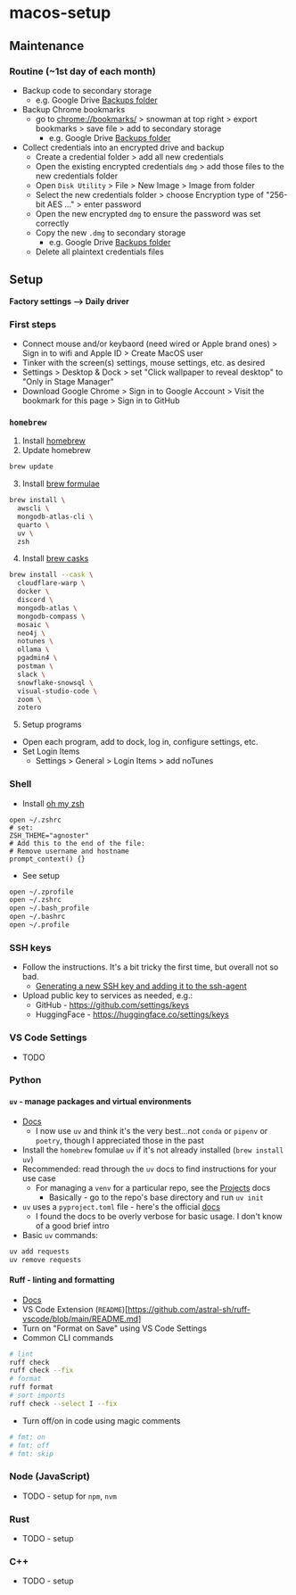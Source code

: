 # macos-setup


## Maintenance
### Routine (~1st day of each month)
- Backup code to secondary storage
  - e.g. Google Drive [Backups folder](https://drive.google.com/drive/u/0/folders/1ZPrKNiOxw9zRAG6sz0WC9L2u2Um3CaLq)
- Backup Chrome bookmarks
  - go to [chrome://bookmarks/](chrome://bookmarks/) > snowman at top right > export bookmarks > save file > add to secondary storage
    - e.g. Google Drive [Backups folder](https://drive.google.com/drive/u/0/folders/1ZPrKNiOxw9zRAG6sz0WC9L2u2Um3CaLq)
- Collect credentials into an encrypted drive and backup
  - Create a credential folder > add all new credentials
  - Open the existing encrypted credentials `dmg` > add those files to the new credentials folder
  - Open `Disk Utility` > File > New Image > Image from folder
  - Select the new credentials folder > choose Encryption type of "256-bit AES ..." > enter password
  - Open the new encrypted `dmg` to ensure the password was set correctly
  - Copy the new `.dmg` to secondary storage
    - e.g. Google Drive [Backups folder](https://drive.google.com/drive/u/0/folders/1ZPrKNiOxw9zRAG6sz0WC9L2u2Um3CaLq)
  - Delete all plaintext credentials files


## Setup
**Factory settings --> Daily driver**


### First steps
- Connect mouse and/or keybaord (need wired or Apple brand ones) > Sign in to wifi and Apple ID > Create MacOS user
- Tinker with the screen(s) settings, mouse settings, etc. as desired
- Settings > Desktop & Dock > set "Click wallpaper to reveal desktop" to "Only in Stage Manager"
- Download Google Chrome > Sign in to Google Account > Visit the bookmark for this page > Sign in to GitHub


### `homebrew`
1. Install [homebrew](https://brew.sh/)
2. Update homebrew
```sh
brew update
```
3. Install [brew formulae](https://formulae.brew.sh/)
```sh
brew install \
  awscli \
  mongodb-atlas-cli \
  quarto \
  uv \
  zsh
```
4. Install [brew casks](https://formulae.brew.sh/cask/)
```sh
brew install --cask \
  cloudflare-warp \
  docker \
  discord \
  mongodb-atlas \
  mongodb-compass \
  mosaic \
  neo4j \
  notunes \
  ollama \
  pgadmin4 \
  postman \
  slack \
  snowflake-snowsql \
  visual-studio-code \
  zoom \
  zotero
```
5. Setup programs
- Open each program, add to dock, log in, configure settings, etc.
- Set Login Items
  - Settings > General > Login Items > add noTunes


### Shell
- Install [oh my zsh](https://ohmyz.sh/#install)
```
open ~/.zshrc
# set:
ZSH_THEME="agnoster"
# Add this to the end of the file:
# Remove username and hostname 
prompt_context() {}
```
- See setup
```sh
open ~/.zprofile
open ~/.zshrc
open ~/.bash_profile
open ~/.bashrc
open ~/.profile
```


### SSH keys
- Follow the instructions. It's a bit tricky the first time, but overall not so bad. 
  - [Generating a new SSH key and adding it to the ssh-agent](https://docs.github.com/en/authentication/connecting-to-github-with-ssh/generating-a-new-ssh-key-and-adding-it-to-the-ssh-agent)
- Upload public key to services as needed, e.g.:
  - GitHub - https://github.com/settings/keys
  - HuggingFace - https://huggingface.co/settings/keys

### VS Code Settings
- TODO 

### Python

#### `uv` - manage packages and virtual environments
- [Docs](https://docs.astral.sh/uv/)
  - I now use `uv` and think it's the very best...not `conda` or `pipenv` or `poetry`, though I appreciated those in the past
- Install the `homebrew` fomulae `uv` if it's not already installed (`brew install uv`)
- Recommended: read through the `uv` docs to find instructions for your use case
  - For managing a `venv` for a particular repo, see the [Projects](https://docs.astral.sh/uv/concepts/projects/#creating-projects) docs
    - Basically - go to the repo's base directory and run `uv init`
- `uv` uses a `pyproject.toml` file - here's the official [docs](https://packaging.python.org/en/latest/guides/writing-pyproject-toml/)
  - I found the docs to be overly verbose for basic usage. I don't know of a good brief intro
- Basic `uv` commands:
```sh
uv add requests
uv remove requests
```

#### Ruff - linting and formatting
- [Docs](https://docs.astral.sh/ruff/)
- VS Code Extension (`README`)[https://github.com/astral-sh/ruff-vscode/blob/main/README.md]
- Turn on "Format on Save" using VS Code Settings
- Common CLI commands
```sh
# lint
ruff check
ruff check --fix
# format
ruff format
# sort imports
ruff check --select I --fix
```
- Turn off/on in code using magic comments
```py
# fmt: on 
# fmt: off
# fmt: skip 
```

### Node (JavaScript)
- TODO - setup for `npm`, `nvm`

### Rust
- TODO - setup

### C++
- TODO - setup


